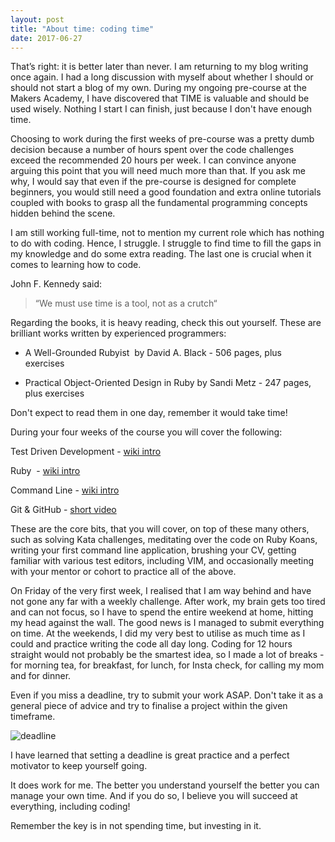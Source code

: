 ```yaml
---
layout: post
title: "About time: coding time"
date: 2017-06-27
---
```


That’s right: it is better later than never. I am returning to my blog writing once again. I had a long discussion with myself about whether I should or should not start a blog of my own. During my ongoing pre-course at the Makers Academy, I have discovered that TIME is valuable and should be used wisely. Nothing I start I can finish, just because I don't have enough time. 

Choosing to work during the first weeks of pre-course was a pretty dumb decision because a number of hours spent over the code challenges exceed the recommended 20 hours per week. I can convince anyone arguing this point that you will need much more than that. If you ask me why, I would say that even if the pre-course is designed for complete beginners, you would still need a good foundation and extra online tutorials coupled with books to grasp all the fundamental programming concepts hidden behind the scene. 

I am still working full-time, not to mention my current role which has nothing to do with coding. Hence, I struggle. I struggle to find time to fill the gaps in my knowledge and do some extra reading. The last one is crucial when it comes to learning how to code. 

John F. Kennedy said:
> “We must use time is a tool, not as a crutch“

Regarding the books, it is heavy reading, check this out yourself. These are brilliant works written by experienced programmers: 

- A Well-Grounded Rubyist  by David A. Black - 506 pages, plus exercises 

- Practical Object-Oriented Design in Ruby by Sandi Metz - 247 pages, plus exercises 

Don't expect to read them in one day, remember it would take time! 

During your four weeks of the course you will cover the following: 

Test Driven Development - [wiki intro](https://en.wikipedia.org/wiki/Test-driven_development)

Ruby  - [wiki intro](https://en.wikipedia.org/wiki/Ruby_(programming_language))

Command Line - [wiki intro](https://en.wikipedia.org/wiki/Command-line_interface)

Git & GitHub - [short video](https://www.youtube.com/watch?v=uUuTYDg9XoI)

These are the core bits, that you will cover, on top of these many others, such as solving Kata challenges, meditating over the code on Ruby Koans, writing your first command line application, brushing your CV, getting familiar with various test editors, including VIM, and occasionally meeting with your mentor or cohort to practice all of the above. 

On Friday of the very first week, I realised that I am way behind and have not gone any far with a weekly challenge. After work, my brain gets too tired and can not focus, so I have to spend the entire weekend at home, hitting my head against the wall. The good news is I managed to submit everything on time. At the weekends, I did my very best to utilise as much time as I could and practice writing the code all day long. Coding for 12 hours straight would not probably be the smartest idea, so I made a lot of breaks - for morning tea, for breakfast, for lunch, for Insta check, for calling my mom and for dinner.  

Even if you miss a deadline, try to submit your work ASAP. Don't take it as a general piece of advice and try to finalise a project within the given timeframe. 

![deadline](https://user-images.githubusercontent.com/17936895/27843609-72d109c4-610d-11e7-91c8-b0d15702c21a.png)

I have learned that setting a deadline is great practice and a perfect motivator to keep yourself going.

It does work for me. The better you understand yourself the better you can manage your own time. And if you do so, I believe you will succeed at everything, including coding!

Remember the key is in not spending time, but investing in it. 
